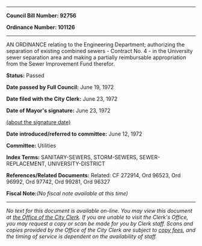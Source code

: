 

********

**Council Bill Number: 92756**
   
**Ordinance Number: 101126**
********

 AN ORDINANCE relating to the Engineering Department; authorizing the separation of existing combined sewers - Contract No. 4 - in the University sewer separation area and making a partially reimbursable appropriation from the Sewer Improvement Fund therefor.

**Status:** Passed
   
**Date passed by Full Council:** June 19, 1972
   
**Date filed with the City Clerk:** June 23, 1972
   
**Date of Mayor's signature:** June 23, 1972
   
[(about the signature date)](/~public/approvaldate.htm)
   
   
   
**Date introduced/referred to committee:** June 12, 1972
   
**Committee:** Utilities
   
   
**Index Terms:** SANITARY-SEWERS, STORM-SEWERS, SEWER-REPLACEMENT, UNIVERSITY-DISTRICT

**References/Related Documents:** Related: CF 272914, Ord 96523, Ord 96992, Ord 97742, Ord 99281, Ord 96327

**Fiscal Note:**_(No fiscal note available at this time)_
********

_No text for this document is available on-line. You may view this document at [the Office of the City Clerk](http://www.seattle.gov/leg/clerk/contactUs.htm). If you are unable to visit the Clerk's Office, you may request a copy or scan be made for you by Clerk staff. Scans and copies provided by the Office of the City Clerk are subject to [copy fees](http://clerk.seattle.gov/~public/clerkfees.htm), and the timing of service is dependent on the availability of staff._

